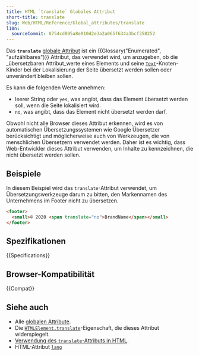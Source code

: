 ```yaml
---
title: HTML `translate` Globales Attribut
short-title: translate
slug: Web/HTML/Reference/Global_attributes/translate
l10n:
  sourceCommit: 0754cd805a8e010d2e3a2a065f634a3bcf358252
---
```


Das **`translate`** [globale Attribut](/de/docs/Web/HTML/Reference/Global_attributes) ist ein {{Glossary("Enumerated", "aufzählbares")}} Attribut, das verwendet wird, um anzugeben, ob die \_übersetzbaren Attribut_werte eines Elements und seine [`Text`](/de/docs/Web/API/Text)-Knoten-Kinder bei der Lokalisierung der Seite übersetzt werden sollen oder unverändert bleiben sollen.

Es kann die folgenden Werte annehmen:

- leerer String oder `yes`, was angibt, dass das Element übersetzt werden soll, wenn die Seite lokalisiert wird.
- `no`, was angibt, dass das Element nicht übersetzt werden darf.

Obwohl nicht alle Browser dieses Attribut erkennen, wird es von automatischen Übersetzungssystemen wie Google Übersetzer berücksichtigt und möglicherweise auch von Werkzeugen, die von menschlichen Übersetzern verwendet werden. Daher ist es wichtig, dass Web-Entwickler dieses Attribut verwenden, um Inhalte zu kennzeichnen, die nicht übersetzt werden sollen.

## Beispiele

In diesem Beispiel wird das `translate`-Attribut verwendet, um Übersetzungswerkzeuge darum zu bitten, den Markennamen des Unternehmens im Footer nicht zu übersetzen.

```html
<footer>
  <small>© 2020 <span translate="no">BrandName</span></small>
</footer>
```

## Spezifikationen

{{Specifications}}

## Browser-Kompatibilität

{{Compat}}

## Siehe auch

- Alle [globalen Attribute](/de/docs/Web/HTML/Reference/Global_attributes).
- Die [`HTMLElement.translate`](/de/docs/Web/API/HTMLElement/translate)-Eigenschaft, die dieses Attribut widerspiegelt.
- [Verwendung des `translate`-Attributs in HTML](https://www.w3.org/International/questions/qa-translate-flag).
- HTML-Attribut [`lang`](/de/docs/Web/HTML/Reference/Global_attributes/lang)
